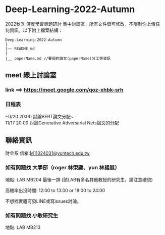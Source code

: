 # Deep-Learning-2022-Autumn
2022秋季 深度學習專題研討 集中討論區，所有文件皆可修改，不限制你上傳任何資訊。以下附上檔案結構：

    Deep-Learning-2022-Autumn
    |
    |—— README.md
    |
    |__ paperName.md //要報的論文(paperName)分工等資訊

## meet 線上討論室

### link ==> https://meet.google.com/qoz-xhbk-srh

### 日程表

~0/20 20:00 討論BERT論文分配~<br>
11/17 20:00 討論Generative Adversarial Nets論文的分配

## 聯絡資訊
財金系
信箱:M11024031@yuntech.edu.tw

### 如有問題找 大學部（roger 林榮顯、yun 林揚展）

地點: LAB MB204 最後一排 (該LAB有多名其他教授的研究生，請注意禮貌)

高機率出沒時間: 12:00 to 13:00 or 18:00 to 24:00

不想找實體可發LINE或寫issues討論。

### 如有問題找 小敏研究生

地點: LAB MB213
